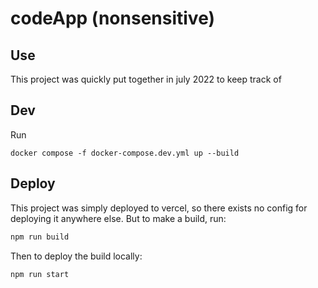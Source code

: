 # codeApp (nonsensitive)

## Use
This project was quickly put together in july 2022 to keep track of 

## Dev
Run
```
docker compose -f docker-compose.dev.yml up --build
```

## Deploy
This project was simply deployed to vercel, so there exists no config for deploying it anywhere else. But to make a build, run:

```bash
npm run build
```

Then to deploy the build locally:

```bash
npm run start
```
